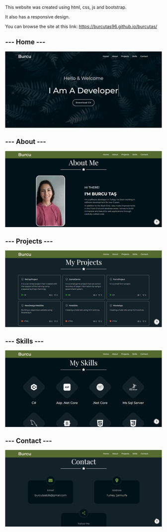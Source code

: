 <p>This website was created using html, css, js and bootstrap.</p>
<p>It also has a responsive design.</p>

<p>You can browse the site at this link:
  <a href = "https://burcutas96.github.io/burcutas/" target = "_blank">https://burcutas96.github.io/burcutas/</a>
</p>

## --- Home ---
<img src="readme-img/home.png"/>

## --- About ---
<img src="readme-img/about.png"/>

## --- Projects ---
<img src="readme-img/projects.png"/>

## --- Skills ---
<img src="readme-img/skill.png"/>

## --- Contact ---
<img src="readme-img/contact.png"/>
